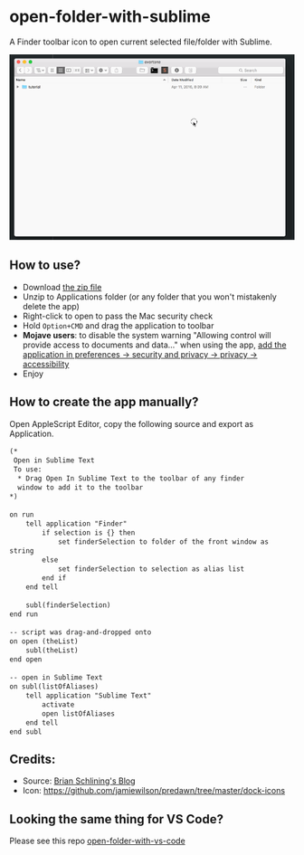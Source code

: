 # open-folder-with-sublime
A Finder toolbar icon to open current selected file/folder with Sublime.

![](/demo.gif)

## How to use?
- Download [the zip file](https://github.com/hamxiaoz/open-folder-with-sublime/raw/master/Open%20With%20Sublime.app.zip)
- Unzip to Applications folder (or any folder that you won't mistakenly delete the app)
- Right-click to open to pass the Mac security check
- Hold `Option+CMD` and drag the application to toolbar
- **Mojave users**: to disable the system warning "Allowing control will provide access to documents and data..." when using the app, [add the application in preferences -> security and privacy -> privacy -> accessibility](https://apple.stackexchange.com/a/335850)
- Enjoy

## How to create the app manually?
Open AppleScript Editor, copy the following source and export as Application.

```
(*
 Open in Sublime Text
 To use:
  * Drag Open In Sublime Text to the toolbar of any finder
  window to add it to the toolbar
*)

on run
	tell application "Finder"
		if selection is {} then
			set finderSelection to folder of the front window as string
		else
			set finderSelection to selection as alias list
		end if
	end tell
	
	subl(finderSelection)
end run

-- script was drag-and-dropped onto
on open (theList)
	subl(theList)
end open

-- open in Sublime Text
on subl(listOfAliases)
	tell application "Sublime Text"
		activate
		open listOfAliases
	end tell
end subl
```

## Credits:
- Source: [Brian Schlining's Blog](http://hohonuuli.blogspot.com/2013/07/open-filesfolder-selected-in-finder.html)
- Icon: https://github.com/jamiewilson/predawn/tree/master/dock-icons

## Looking the same thing for VS Code?

Please see this repo [open-folder-with-vs-code](https://github.com/hamxiaoz/open-folder-with-vs-code)
